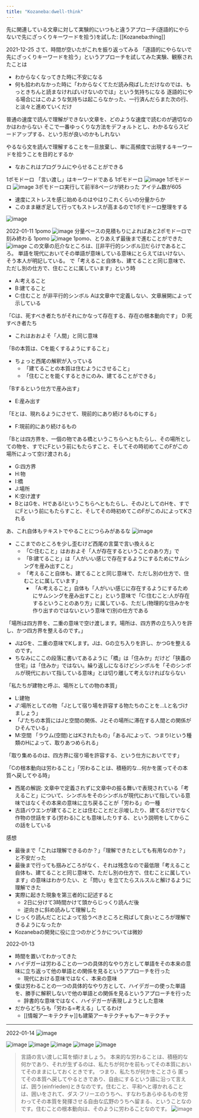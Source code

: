 ```yaml
---
title: "Kozaneba:dwell-think"
---
```


先に関連している文章に対して実験的にいつもと違うアプローチ(逐語的にやらないで先にざっくりキーワードを拾う)を試した: [[Kozaneba:thing]]

2021-12-25
さて、時間が空いたがこれを振り返ってみる
「逐語的にやらないで先にざっくりキーワードを拾う」というアプローチを試してみた実験、観察されたことは
- わからなくなってきた時に不安になる
- 何も拾われなかった時に「わからなくてただ読み飛ばしただけなのでは、もっときちんと読まなければいけないのでは」という気持ちになる
逐語的にやる場合にはこのような気持ちは起こらなかった、一行済んだらまた次の行、と淡々と進めていくだけ

普通の速度で読んで理解ができない文章を、どのような速度で読むのが適切なのかはわからない
そこで一番ゆっくりな方法をデフォルトとし、わかるならスピードアップする、という形が良いのかもしれない

やるなら文を読んで理解することを一旦放棄し、単に高頻度で出現するキーワードを拾うことを目的とするか
- なおこれはプログラムにやらせることができる


1ポモドーロ
「言い渡し」はキーワードである
1ポモドーロ
![image](https://gyazo.com/70685798a4b7f03656fdb201792c0179/thumb/1000)
1ポモドーロ
![image](https://gyazo.com/314e5d20fb089a86f751cda48db7e9dc/thumb/1000)
3ポモドーロ実行して前半8ページが終わった
アイテム数が605
- 速度にストレスを感じ始めるのはやはりこれくらいの分量からか
- このまま継ぎ足して行ってもストレスが高まるので1ポモドーロ整理をする

![image](https://gyazo.com/65671695324f13bdbe5b5059d35a5001/thumb/1000)

2022-01-11
1pomo
![image](https://gyazo.com/cde05b5b6698c5ff0a91bbd369af911e/thumb/1000)
分量ベースの見積もりによればあと2ポモドーロで刻み終わる
1pomo
![image](https://gyazo.com/218a9e9af93e052f1f417bbd2a5c5a85/thumb/1000)
1pomo、とりあえず最後まで進むことができた
![image](https://gyazo.com/98a3e9c65115bb92c26028685c070c3b/thumb/1000)
この文章の厄介なところは、[[非平行的シンボル]]だらけであるところ。
単語を現代においてその単語が意味している意味にとらえてはいけない、そう本人が明記している。
で「考えること自体も、建てることと同じ意味で、ただし別の仕方で、住むことに属しています」という時
- A:考えること
- B:建てること
- C:住むこと
が非平行的シンボル
Aは文章中で定義しない、文章展開によって示している

「Cは、死すべき者たちがそれにかなって存在する、存在の根本動向です」
D:死すべき者たち
- これはおおよそ「人間」と同じ意味

「Bの本質は、Cを能くするようにすること」
- ちょっと西尾の解釈が入っている
    - 「建てることの本質は住むようにさせること」
    - 「住むことを能くするときにのみ、建てることができる」

「Bするという仕方で産み出す」
- E:産み出す

「Eとは、現れるようにさせて、現前的にあり続けるものにする」
- F:現前的にあり続けるもの

「Bとは四方界を、一個の物である橋というこちらへともたらし、その場所としての物を、すでにFという前にもたらすこと、そしてその時初めてこのFがこの場所によって空け渡される」
- G:四方界
- H:物
- I:橋
- J:場所
- K:空け渡す
- BとはGを、HであるIというこちらへともたらし、そのJとしてのHを、すでにFという前にもたらすこと、そしてその時初めてこのFがこのJによってKされる

あ、これ自体もテキストでやることにつらみがあるな
![image](https://gyazo.com/9c6b31999d93a30d2b8a7ac96f26b8e3/thumb/1000)
- ここまでのところを少し歪むけど西尾の言葉で言い換えると
    - 「C:住むこと」はおおよそ「人が存在するということのあり方」で
    - 「B:建てること」は「人がいい感じで存在するようにするためにサムシングを産み出すこと」
    - 「考えること自体も、建てることと同じ意味で、ただし別の仕方で、住むことに属しています」
        - 「A:考えること」自体も「人がいい感じに存在するようにするためにサムシングを産み出すこと」という意味で「C:住むこと:人が存在するということのあり方」に属している、ただし(物理的な住みかを作り出すのではないという意味で)別の仕方である

「場所は四方界を、二重の意味で空け渡します。場所は、四方界の立ち入りを許し、かつ四方界を整えるのです。」
- JはGを、二重の意味でKします。Jは、Gの立ち入りを許し、かつGを整えるのです。
- ちなみにここの段落に書いてあるように「橋」は「住みか」だけど「狭義の住宅」は「住みか」ではない。繰り返しになるけどシンボルを「そのシンボルが現代において指している意味」とは切り離して考えなければならない

「私たちが建物と呼ぶ、場所としての物の本質」
- L:建物
- J':場所としての物
「Jとして宿り場を許容する物たちのことを…Lと名づけましょう」
- 「J'たちの本質にはJと空間の関係、Jとその場所に滞在する人間との関係がひそんでいる」
- M:空間
「ラウム(空間)とはKされたもの」「あるJによって、つまりIという種類のHによって、取りあつめられる」

「取り集めるのは、四方界に宿り場を許容する、という仕方においてです」

「Cの根本動向は労わること」「労わることは、積極的な…何かを匿ってその本質へ戻してやる時」
- 西尾の解説: 文章中で定義されずに文章中の振る舞いで表現されている「考えること」について、シンボルをそのシンボルが現代において指している意味ではなくその本来の意味に立ち戻ることが「労わる」の一種
- 古語バウエンが建てることとは住むことだと示唆したり、建てるだけでなく作物の世話をする(労わる)ことも意味したりする、という説明をしてからこの話をしている

感想
- 最後まで「これは理解できるのか？」「理解できたとしても有用なのか？」と不安だった
- 最後まで行っても掴みどころがなく、それは残念なので最低限「考えること自体も、建てることと同じ意味で、ただし別の仕方で、住むことに属しています」の意味はわかりたい、と「問い」を立てたらスルスルと解けるように理解できた
- 実際に起きた現象を第三者的に記述すると
    - 2日に分けて3時間かけて頭からじっくり読んだ後
    - 逆向きに斜め読みして理解した
- じっくり読んだことによって拾うべきところと飛ばして良いところが理解できるようになったか
- Kozanebaの開発に役に立つのかどうかについては微妙

2022-01-13
- 時間を置いてわかってきた
- ハイデガーは労わることの一つの具体的なやり方として単語をその本来の意味に立ち返って他の単語との関係を見るというアプローチを行った
    - 現代における意味ではなく、本来の意味
- 僕は労わることの一つの具体的なやり方として、ハイデガーの使った単語を、勝手に解釈しないで他の単語との関係を見るというアプローチを行った
    - 辞書的な意味ではなく、ハイデガーが表現しようとした意味
- だからどちらも「労わる=考える」してるわけ
    - [[情報アーキテクチャ]]も建築アーキテクチャもアーキテクチャ

---
2022-01-14
![image](https://gyazo.com/0163f599b1803b684fa8216e3f8b5d8a/thumb/1000)


![image](https://gyazo.com/5825db96ab0b687e270fed7e785167a6/thumb/1000)
![image](https://gyazo.com/50675ac55a26d4fc34e186947d16b3a2/thumb/1000)
![image](https://gyazo.com/4d10b09319c3d4a6441033d9cac057da/thumb/1000)
![image](https://gyazo.com/e791fea8fda964c8421a82f596d9bc4c/thumb/1000)
![image](https://gyazo.com/425eff4c49617ed194df0ead4e24b825/thumb/1000)

> 言語の言い渡しに耳を傾けましょう。
> 本来的な労わることは、積極的な何かであり、それが生ずるのは、私たちが何かを前もってその本質においてそのままにしておくときです。 つまり、私たちが何かをことさら 匿っ てその本質へ戻してやるときであり、自由にするという語に沿って言えば、囲う(einfrieden)ときなのです。住むこと、平和へと導かれることは、囲いをされて、ダス·フリーエのうちへ、すなわちあらゆるものを労わってその本質を発揮させる自由な広野のうちへ留まる、ということなのです。住むことの根本動向は、そのように労わることなのです。
![image](https://gyazo.com/cc1b87f9ae705b289ec996e3025569df/thumb/1000)
